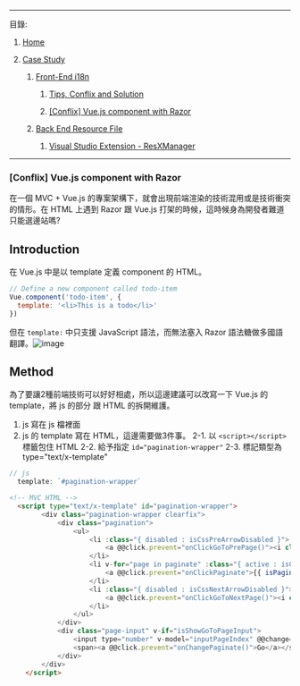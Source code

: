 
--------------
目錄:

  1. [Home](/Post-Multi-Language.md)
  
  2. [Case Study](/Post-Multi-Language.md#多國語言程式開發案例分享)
  
      1.  [Front-End i18n](/front-end-i18n.md)
    
          1. [Tips, Conflix and Solution](/front-end-i18n.md#tips-conflix-and-solution)
      
          2. [[Conflix] Vue.js component with Razor](%5BConflix%5D-vue.js-component-with-razor.md)
      
      2. [Back End Resource File](/back-end-resource-file.md)
    
          1. [Visual Studio Extension - ResXManager](/back-end-resource-file.md#visual-studio-extension---resxmanager-)

--------------

### [Conflix] Vue.js component with Razor
在一個 MVC + Vue.js 的專案架構下，就會出現前端渲染的技術混用或是技術衝突的情形。在 HTML 上遇到 Razor 跟 Vue.js 打架的時候，這時候身為開發者難道只能選邊站嗎?

## Introduction
在 Vue.js 中是以 template 定義 component 的 HTML。
``` javascript
// Define a new component called todo-item
Vue.component('todo-item', {
  template: '<li>This is a todo</li>'
})
```
但在 ``` template: ``` 中只支援 JavaScript 語法，而無法塞入 Razor 語法糖做多國語翻譯。![image](https://user-images.githubusercontent.com/63223781/123211203-b1344180-d4f5-11eb-90e5-bda55593f408.png)

## Method
為了要讓2種前端技術可以好好相處，所以這邊建議可以改寫一下 Vue.js 的 template，將 js 的部分 跟 HTML 的拆開維護。
1. js 寫在 js 檔裡面
2. js 的 template 寫在 HTML，這邊需要做3件事。
  2-1. 以 ``` <script></script> ```標籤包住 HTML
  2-2. 給予指定 ```id="pagination-wrapper"```
  2-3. 標記類型為type="text/x-template"
``` javascript
// js
  template: `#pagination-wrapper`
```

``` HTML
<!-- MVC HTML -->
  <script type="text/x-template" id="pagination-wrapper">
        <div class="pagination-wrapper clearfix">
            <div class="pagination">
                <ul>
                    <li :class="{ disabled : isCssPreArrowDisabled }">
                        <a @@click.prevent="onClickGoToPrePage()"><i class="far fa-chevron-left"></i></a>
                    </li>
                    <li v-for="page in paginate" :class="{ active : isCssPaginateActive(page), disabled : isCssPaginateDisabled(page) }">
                        <a @@click.prevent="onClickPaginate">{{ isPaginateNan(page) }}</a>
                    </li>
                    <li :class="{ disabled : isCssNextArrowDisabled }">
                        <a @@click.prevent="onClickGoToNextPage()"><i class="far fa-chevron-right"></i></a>
                    </li>
                </ul>
            </div>
            <div class="page-input" v-if="isShowGoToPageInput">
                <input type="number" v-model="inputPageIndex" @@change="onChangePaginate()">
                <span><a @@click.prevent="onChangePaginate()">Go</a></span>
            </div>
        </div>
    </script>
```

